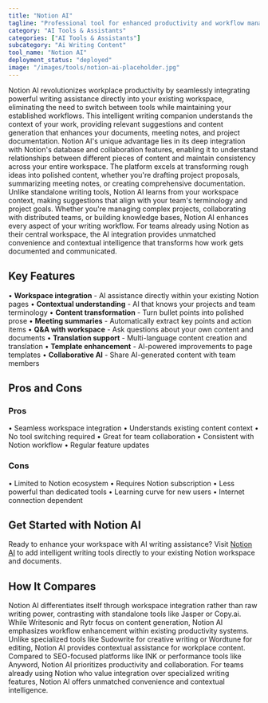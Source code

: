 ```yaml
---
title: "Notion AI"
tagline: "Professional tool for enhanced productivity and workflow management"
category: "AI Tools & Assistants"
categories: ["AI Tools & Assistants"]
subcategory: "Ai Writing Content"
tool_name: "Notion AI"
deployment_status: "deployed"
image: "/images/tools/notion-ai-placeholder.jpg"
---
```

Notion AI revolutionizes workplace productivity by seamlessly integrating powerful writing assistance directly into your existing workspace, eliminating the need to switch between tools while maintaining your established workflows. This intelligent writing companion understands the context of your work, providing relevant suggestions and content generation that enhances your documents, meeting notes, and project documentation. Notion AI's unique advantage lies in its deep integration with Notion's database and collaboration features, enabling it to understand relationships between different pieces of content and maintain consistency across your entire workspace. The platform excels at transforming rough ideas into polished content, whether you're drafting project proposals, summarizing meeting notes, or creating comprehensive documentation. Unlike standalone writing tools, Notion AI learns from your workspace context, making suggestions that align with your team's terminology and project goals. Whether you're managing complex projects, collaborating with distributed teams, or building knowledge bases, Notion AI enhances every aspect of your writing workflow. For teams already using Notion as their central workspace, the AI integration provides unmatched convenience and contextual intelligence that transforms how work gets documented and communicated.

## Key Features

• **Workspace integration** - AI assistance directly within your existing Notion pages
• **Contextual understanding** - AI that knows your projects and team terminology
• **Content transformation** - Turn bullet points into polished prose
• **Meeting summaries** - Automatically extract key points and action items
• **Q&A with workspace** - Ask questions about your own content and documents
• **Translation support** - Multi-language content creation and translation
• **Template enhancement** - AI-powered improvements to page templates
• **Collaborative AI** - Share AI-generated content with team members

## Pros and Cons

### Pros
• Seamless workspace integration
• Understands existing content context
• No tool switching required
• Great for team collaboration
• Consistent with Notion workflow
• Regular feature updates

### Cons
• Limited to Notion ecosystem
• Requires Notion subscription
• Less powerful than dedicated tools
• Learning curve for new users
• Internet connection dependent

## Get Started with Notion AI

Ready to enhance your workspace with AI writing assistance? Visit [Notion AI](https://www.notion.so/product/ai) to add intelligent writing tools directly to your existing Notion workspace and documents.

## How It Compares

Notion AI differentiates itself through workspace integration rather than raw writing power, contrasting with standalone tools like Jasper or Copy.ai. While Writesonic and Rytr focus on content generation, Notion AI emphasizes workflow enhancement within existing productivity systems. Unlike specialized tools like Sudowrite for creative writing or Wordtune for editing, Notion AI provides contextual assistance for workplace content. Compared to SEO-focused platforms like INK or performance tools like Anyword, Notion AI prioritizes productivity and collaboration. For teams already using Notion who value integration over specialized writing features, Notion AI offers unmatched convenience and contextual intelligence.